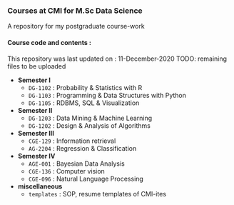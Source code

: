### Courses at CMI for M.Sc Data Science

A repository for my postgraduate course-work

#### Course code and contents :
This repository was last updated on : 11-December-2020
TODO: remaining files to be uploaded

- **Semester I**
	- `DG-1102` : Probability & Statistics with R
	- `DG-1103` : Programming & Data Structures with Python
	- `DG-1105` : RDBMS, SQL & Visualization
- **Semester II**
	- `DG-1203` : Data Mining & Machine Learning
	- `DG-1202` : Design & Analysis of Algorithms
- **Semester III**
	- `CGE-129` : Information retrieval
	- `AG-2204` : Regression & Classification	
- **Semester IV**
	- `AGE-001` : Bayesian Data Analysis
	- `CGE-136` : Computer vision
	- `CGE-096` : Natural Language Processing
- **miscellaneous**
	- `templates` : SOP, resume templates of CMI-ites

